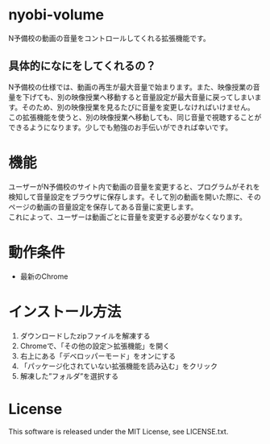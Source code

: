 # nyobi-volume
N予備校の動画の音量をコントロールしてくれる拡張機能です。
## 具体的になにをしてくれるの？
N予備校の仕様では、動画の再生が最大音量で始まります。また、映像授業の音量を下げても、別の映像授業へ移動すると音量設定が最大音量に戻ってしまいます。そのため、別の映像授業を見るたびに音量を変更しなければいけません。<br>この拡張機能を使うと、別の映像授業へ移動しても、同じ音量で視聴することができるようになります。少しでも勉強のお手伝いができれば幸いです。
# 機能
ユーザーがN予備校のサイト内で動画の音量を変更すると、プログラムがそれを検知して音量設定をブラウザに保存します。そして別の動画を開いた際に、そのページの動画の音量設定を保存してある音量に変更します。<br>これによって、ユーザーは動画ごとに音量を変更する必要がなくなります。
# 動作条件
* 最新のChrome
# インストール方法
1. ダウンロードしたzipファイルを解凍する
2. Chromeで、「その他の設定＞拡張機能」を開く
3. 右上にある「デベロッパーモード」をオンにする
4. 「パッケージ化されていない拡張機能を読み込む」をクリック
5. 解凍した”フォルダ”を選択する
# License
This software is released under the MIT License, see LICENSE.txt.